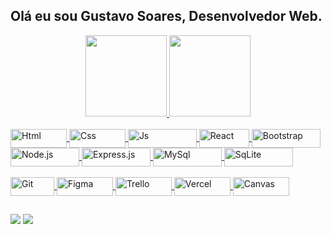 ## Olá eu sou Gustavo Soares, Desenvolvedor Web.
<div align="center">
  <a href="https://github.com/Naufra1">
  <img height="130em" src="https://github-readme-stats.vercel.app/api?username=Naufra1&show_icons=true&theme=github_dark&count_private=true&include_all_commits=false"/>
  <img height="130em" src="https://github-readme-stats.vercel.app/api/top-langs/?username=Naufra1&layout=compact&langs_count=7&theme=tokyonight"/>
</div>
  
<div style="display: inline_block"><br>
  <img align="center" alt="Html" height="30" width="90" src="https://img.shields.io/badge/html5-%23E34F26.svg?style=for-the-badge&logo=html5&logoColor=white">
  <img align="center" alt="Css" height="30" width="90" src="https://img.shields.io/badge/css3-%231572B6.svg?style=for-the-badge&logo=css3&logoColor=white">
  <img align="center" alt="Js" height="30" width="110" src="https://img.shields.io/badge/javascript-%23323330.svg?style=for-the-badge&logo=javascript&logoColor=%23F7DF1E">
  <img align="center" alt="React" height="30" width="80" src="https://img.shields.io/badge/react-%2320232a.svg?style=for-the-badge&logo=react&               logoColor=%2361DAFB">
  <img align="center" alt="Bootstrap" height="30" width="110" src="https://img.shields.io/badge/bootstrap-%23563D7C.svg?style=for-the-badge&logo=bootstrap&logoColor=white">
    <img align="center" alt="Node.js" height="30" width="110" src="https://img.shields.io/badge/node.js-6DA55F?style=for-the-badge&logo=node.js&logoColor=white">
    <img align="center" alt="Express.js" height="30" width="110" src="https://img.shields.io/badge/express.js-%23404d59.svg?style=for-the-badge&logo=express&logoColor=%2361DAFB">
    <img align="center" alt="MySql" height="30" width="110" src="https://img.shields.io/badge/mysql-%2300f.svg?style=for-the-badge&logo=mysql&logoColor=white">
    <img align="center" alt="SqLite" height="30" width="110" src="https://img.shields.io/badge/sqlite-%2307405e.svg?style=for-the-badge&logo=sqlite&logoColor=white">
</div>
  
<div style="display: inline_block"><br>
  <img align="center" alt="Git" height="30" width="70" src="https://img.shields.io/badge/git-%23F05033.svg?style=for-the-badge&logo=git&logoColor=white">
  <img align="center" alt="Figma" height="30" width="90" src="https://img.shields.io/badge/figma-%23F24E1E.svg?style=for-the-badge&logo=figma&logoColor=white">
  <img align="center" alt="Trello" height="30" width="90" src="https://img.shields.io/badge/Trello-%23026AA7.svg?style=for-the-badge&logo=Trello&logoColor=white">
  <img align="center" alt="Vercel" height="30" width="90" src="https://img.shields.io/badge/vercel-%23000000.svg?style=for-the-badge&logo=vercel&logoColor=white">
  <img align="center" alt="Canvas" height="30" width="90" src="https://img.shields.io/badge/Canva-%2300C4CC.svg?style=for-the-badge&logo=Canva&logoColor=white">
</div>

##

<div> 
  
  <a href = "mailto:gustavoresende3e@gmail.com"><img src="https://img.shields.io/badge/Gmail-D14836?style=for-the-badge&logo=gmail&logoColor=white"></a>
    <a href="https://www.linkedin.com/in/GustavoResendeSoares" target="_blank"><img src="https://img.shields.io/badge/LinkedIn-0077B5?style=for-the-badge&logo=linkedin&logoColor=white" target="_blank"></a> 

</div>
